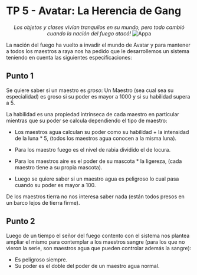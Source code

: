 # TP 5 - Avatar: La Herencia de Gang

<p align="center">
<i>Los objetos y clases vivían tranquilos en su mundo, pero todo cambió cuando la nación del fuego atacó!</i>
<img alt="Appa" src="https://static.wikia.nocookie.net/avatar/images/6/65/Appa_flying.png">
</p>



La nación del fuego ha vuelto a invadir el mundo de Avatar y para mantener a todos los maestros a raya nos ha pedido que le desarrollemos un sistema teniendo en cuenta las siguientes especificaciones:

Punto 1
---

Se quiere saber si un maestro es _groso_:
Un Maestro (sea cual sea su especialidad) es groso si su poder es mayor a 1000 y si su habilidad supera a 5.

La habilidad es una propiedad intrínseca de cada maestro en particular mientras que su poder se calcula dependiendo el tipo de maestro:

- Los maestros agua calculan su poder como su habilidad + la intensidad de la luna * 5, (todos los maestros agua conocen a la misma luna).

- Para los maestro fuego es el nivel de rabia dividido el de locura.

- Para los maestros aire es el poder de su mascota * la ligereza, (cada maestro tiene a su propia mascota).

- Luego se quiere saber si un maestro agua es peligroso lo cual pasa cuando su poder es mayor a 100.

De los maestros tierra no nos interesa saber nada (están todos presos en un barco lejos de tierra firme).

Punto 2
---

Luego de un tiempo el señor del fuego contento con el sistema nos plantea ampliar el mismo para contemplar a los maestros sangre (para los que no vieron la serie, son maestros agua que pueden controlar además la sangre):

- Es peligroso siempre.
- Su poder es el doble del poder de un maestro agua normal.



